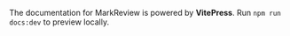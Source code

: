 The documentation for MarkReview is powered by **VitePress**.
Run `npm run docs:dev` to preview locally.
